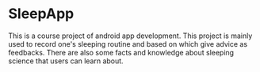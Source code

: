 # SleepApp
This is a course project of android app development. This project is mainly used to record one's sleeping routine and based on which give advice as feedbacks. There are also some facts and knowledge about sleeping science that users can learn about. 
